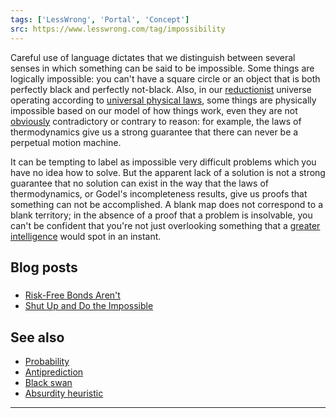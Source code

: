 ```yaml
---
tags: ['LessWrong', 'Portal', 'Concept']
src: https://www.lesswrong.com/tag/impossibility
---
```


Careful use of language dictates that we distinguish between several senses in which something can be said to be impossible. Some things are logically impossible: you can't have a square circle or an object that is both perfectly black and perfectly not-black. Also, in our [reductionist](https://www.lesswrong.com/tag/reductionism) universe operating according to [universal physical laws](https://www.lesswrong.com/tag/universal-law), some things are physically impossible based on our model of how things work, even they are not [obviously](https://www.lesswrong.com/tag/mind-projection-fallacy) contradictory or contrary to reason: for example, the laws of thermodynamics give us a strong guarantee that there can never be a perpetual motion machine.

It can be tempting to label as impossible very difficult problems which you have no idea how to solve. But the apparent lack of a solution is not a strong guarantee that no solution can exist in the way that the laws of thermodynamics, or Godel's incompleteness results, give us proofs that something can not be accomplished. A blank map does not correspond to a blank territory; in the absence of a proof that a problem is insolvable, you can't be confident that you're not just overlooking something that a [greater intelligence](https://www.lesswrong.com/tag/artificial-general-intelligence) would spot in an instant.

## Blog posts
##### 
- [Risk-Free Bonds Aren't](http://lesswrong.com/lw/hy/riskfree_bonds_arent/)
- [Shut Up and Do the Impossible](http://lesswrong.com/lw/up/shut_up_and_do_the_impossible/)

## See also
- [Probability](https://wiki.lesswrong.com/wiki/Probability)
- [Antiprediction](https://www.lesswrong.com/tag/antiprediction)
- [Black swan](https://www.lesswrong.com/tag/black-swans)
- [Absurdity heuristic](https://www.lesswrong.com/tag/absurdity-heuristic)





---

